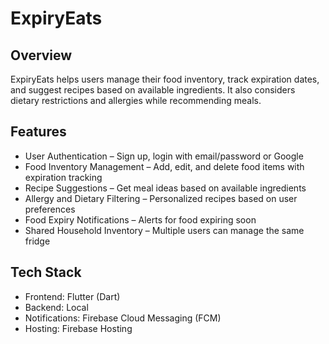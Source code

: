 # ExpiryEats

## Overview  
ExpiryEats helps users manage their food inventory, track expiration dates, and suggest recipes based on available ingredients. It also considers dietary restrictions and allergies while recommending meals.

## Features  
- User Authentication – Sign up, login with email/password or Google  
- Food Inventory Management – Add, edit, and delete food items with expiration tracking  
- Recipe Suggestions – Get meal ideas based on available ingredients  
- Allergy and Dietary Filtering – Personalized recipes based on user preferences  
- Food Expiry Notifications – Alerts for food expiring soon  
- Shared Household Inventory – Multiple users can manage the same fridge  

## Tech Stack  
- Frontend: Flutter (Dart)  
- Backend: Local 
- Notifications: Firebase Cloud Messaging (FCM)  
- Hosting: Firebase Hosting

  
